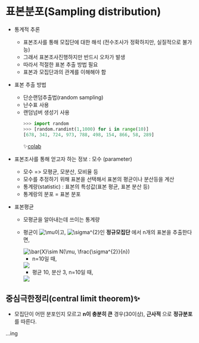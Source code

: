# 표본분포(Sampling distribution)

+ 통계적 추론
   + 표본조사를 통해 모집단에 대한 해석 (전수조사가 정확하지만, 실질적으로 불가능)
   + 그래서 표본조사진행하지만 반드시 오차가 발생
   + 따라서 적절한 표본 추출 방법 필요
   + 표본과 모집단과의 관계를 이해해야 함
   
+ 표본 추출 방법   
   + 단순랜덤추출법(random sampling)
   + 난수표 사용
   + 랜덤넘버 생성기 사용
      ```python
      >>> import random
      >>> [random.randint(1,1000) for i in range(10)]
      [678, 341, 724, 973, 788, 498, 154, 866, 58, 289]
      ```
      ✨[colab](https://colab.research.google.com/notebooks/intro.ipynb#scrollTo=R1Bx-Sy0TKjd)
      
+ 표본조사를 통해 얻고자 하는 정보 : 모수 (parameter)
   + 모수 => 모평균, 모분산, 모비율 등
   + 모수를 추정하기 위해 표본을 선택해서 표본의 평균이나 분산등을 계산
   + 통계량(statistic) : 표본의 특성값(표본 평균, 표본 분산 등) 
   + 통계랑의 분포 = 표본 분포

+ 표본평균
   + 모평균을 알아내는데 쓰이는 통계량
   + 평균이 <img src="https://latex.codecogs.com/gif.latex?\mu" title="\mu" />이고, <img src="https://latex.codecogs.com/gif.latex?\sigma^{2}" title="\sigma^{2}" />인 **정규모집단** 에서 n개의 표본을 추출한다면,   
   
      <img src="https://latex.codecogs.com/gif.latex?\bar{X}\sim&space;N(\mu,&space;\frac{\sigma^{2}}{n})" title="\bar{X}\sim N(\mu, \frac{\sigma^{2}}{n})" />   
      
      + n=10일 때,   
      
       <img src="https://user-images.githubusercontent.com/72974863/101849476-16989480-3b9b-11eb-88d0-9a5ad7d85a42.png">  
       
            
      + 평균 10, 분산 3, n=10일 때,   
      
       <img src="https://user-images.githubusercontent.com/72974863/101849625-6e370000-3b9b-11eb-8178-274383ad6198.png">   


## 중심극한정리(central limit theorem)✨
+ 모집단이 어떤 분포인지 모르고 **n이 충분히 큰** 경우(30이상), **근사적** 으로 **정규분포** 를 따른다.


...ing
